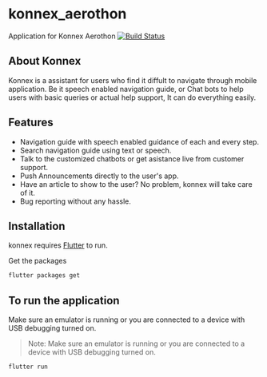 # konnex_aerothon
Application for Konnex Aerothon
[![Build Status](https://travis-ci.org/joemccann/dillinger.svg?branch=master)](https://travis-ci.org/joemccann/dillinger)


## About Konnex

Konnex is a assistant for users who find it diffult to navigate through mobile application.
Be it speech enabled navigation guide, or Chat bots to help users with basic queries or actual help support, It can do everything easily.

## Features
- Navigation guide with speech enabled guidance of each and every step.
- Search navigation guide using text or speech.
- Talk to the customized chatbots or get asistance live from customer support.
- Push Announcements directly to the user's app.
- Have an article to show to the user? No problem, konnex will take care of it.
- Bug reporting without any hassle.

## Installation

konnex requires [Flutter](https://flutter.dev/docs/get-started/install) to run.

Get the packages

```sh
flutter packages get
```

## To run the application

Make sure an emulator is running or you are connected to a device with USB debugging turned on.
> Note: Make sure an emulator is running or you are connected to a device with USB debugging turned on.

```sh
flutter run
```
